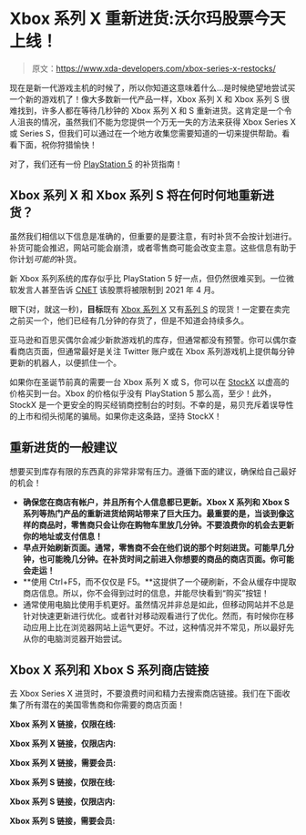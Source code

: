 # Xbox 系列 X 重新进货:沃尔玛股票今天上线！

> 原文：<https://www.xda-developers.com/xbox-series-x-restocks/>

现在是新一代游戏主机的时候了，所以你知道这意味着什么...是时候绝望地尝试买一个新的游戏机了！像大多数新一代产品一样，Xbox 系列 X 和 Xbox 系列 S 很难找到，许多人都在等待几秒钟的 Xbox 系列 X 和 S 重新进货。这肯定是一个令人沮丧的情况，虽然我们不能为您提供一个万无一失的方法来获得 Xbox Series X 或 Series S，但我们可以通过在一个地方收集您需要知道的一切来提供帮助。看看下面，祝你狩猎愉快！

对了，我们还有一份 [PlayStation 5](https://www.xda-developers.com/playstation-5-restocks/) 的补货指南！

## Xbox 系列 X 和 Xbox 系列 S 将在何时何地重新进货？

虽然我们相信以下信息是准确的，但重要的是要注意，有时补货不会按计划进行。补货可能会推迟，网站可能会崩溃，或者零售商可能会改变主意。这些信息有助于你计划*可能的*补货。

新 Xbox 系列系统的库存似乎比 PlayStation 5 好一点，但仍然很难买到。一位微软发言人甚至告诉 [CNET](https://www.cnet.com/news/microsoft-says-xbox-series-x-series-s-could-be-hard-to-get-until-april-2021-report-says/) 该股票将被限制到 2021 年 4 月。

眼下(对，就这一秒)，**目标**既有 [Xbox 系列 X](https://www.target.com/p/xbox-series-x-console/-/A-80790841) 又有[系列 S](https://www.target.com/p/xbox-series-s-console/-/A-80790842) 的现货！一定要在卖完之前买一个，他们已经有几分钟的存货了，但是不知道会持续多久。

亚马逊和百思买偶尔会减少新款游戏机的库存，但通常都没有预警。你可以偶尔查看商店页面，但通常最好是关注 Twitter 账户或在 Xbox 系列游戏机上提供每分钟更新的机器人，以便抓住一个。

如果你在圣诞节前真的需要一台 Xbox 系列 X 或 S，你可以在 [StockX](https://shop-links.co/1725516231407899921) 以虚高的价格买到一台。Xbox 的价格似乎没有 PlayStation 5 那么高，至少！此外，StockX 是一个更安全的购买经销商控制台的时刻。不幸的是，易贝充斥着误导性的上市和彻头彻尾的骗局。如果你走这条路，坚持 StockX！

## 重新进货的一般建议

想要买到库存有限的东西真的非常非常有压力。遵循下面的建议，确保给自己最好的机会！

*   **确保您在商店有帐户，并且所有个人信息都已更新。Xbox X 系列和 Xbox S 系列等热门产品的重新进货给网站带来了巨大压力。最重要的是，当谈到像这样的商品时，零售商只会让你在购物车里放几分钟。不要浪费你的机会去更新你的地址或支付信息！**
*   **早点开始刷新页面。通常，零售商不会在他们说的那个时刻进货。可能早几分钟，也可能晚几分钟。在补货时间之前进入你想要的商品的商店页面。你可能会走运！**
*   **使用 Ctrl+F5，而不仅仅是 F5。**这提供了一个硬刷新，不会从缓存中提取商店信息。所以，你不会得到过时的信息，并能尽快看到“购买”按钮！
*   通常使用电脑比使用手机更好。虽然情况并非总是如此，但移动网站并不总是针对快速更新进行优化。或者针对移动观看进行了优化。然而，有时候你在移动应用上比在浏览器网站上运气更好。不过，这种情况并不常见，所以最好先从你的电脑浏览器开始尝试。

## Xbox X 系列和 Xbox S 系列商店链接

去 Xbox Series X 进货时，不要浪费时间和精力去搜索商店链接。我们在下面收集了所有潜在的美国零售商和你需要的商店页面！

**Xbox 系列 X 链接，仅限在线:**

**Xbox 系列 X 链接，仅限店内:**

**Xbox 系列 X 链接，需要会员:**

**Xbox 系列 S 链接，仅限在线:**

**Xbox 系列 S 链接，仅限店内:**

**Xbox 系列 S 链接，需要会员:**